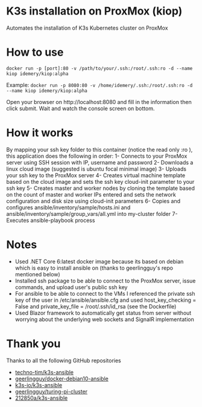 # K3s installation on ProxMox (kiop)
Automates the installation of K3s Kubernetes cluster on ProxMox

# How to use
```docker run -p [port]:80 -v /path/to/your/.ssh:/root/.ssh:ro -d --name kiop idemery/kiop:alpha```

Example:
```docker run -p 8080:80 -v /home/idemery/.ssh:/root/.ssh:ro -d --name kiop idemery/kiop:alpha```

Open your browser on http://localhost:8080 and fill in the information then click submit. Wait and watch the console screen on bottom.

# How it works
By mapping your ssh key folder to this container (notice the read only :ro ), this application does the following in order: 
1- Connects to your ProxMox server using SSH session with IP, username and password
2- Downloads a linux cloud image (suggested is ubuntu focal minimal image)
3- Uploads your ssh key to the ProxMox server
4- Creates virtual machine template based on the cloud image and sets the ssh key cloud-init parameter to your ssh key
5- Creates master and worker nodes by cloning the template based on the count of master and worker IPs entered and sets the network configuration and disk size using cloud-init parameters
6- Copies and configures ansible/inventory/sample/hosts.ini and ansible/inventory/sample/group_vars/all.yml into my-cluster folder 
7- Executes ansible-playbook process

# Notes
- Used .NET Core 6:latest docker image because its based on debian which is easy to install ansible on (thanks to geerlingguy's repo mentioned below)
- Installed ssh package to be able to connect to the ProxMox server, issue commands, and upload user's public ssh key
- For ansible to be able to connect to the VMs I referenced the private ssh key of the user in /etc/ansible/ansible.cfg and used host_key_checking = False and private_key_file = /root/.ssh/id_rsa (see the Dockerfile)
- Used Blazor framework to automatically get status from server without worrying about the underlying web sockets and SignalR implementation

# Thank you
Thanks to all the following GitHub repositories
* [techno-tim/k3s-ansible](https://github.com/techno-tim/k3s-ansible)
* [geerlingguy/docker-debian10-ansible](https://github.com/geerlingguy/docker-debian10-ansible)
* [k3s-io/k3s-ansible](https://github.com/k3s-io/k3s-ansible)
* [geerlingguy/turing-pi-cluster](https://github.com/geerlingguy/turing-pi-cluster)
* [212850a/k3s-ansible](https://github.com/212850a/k3s-ansible) 




